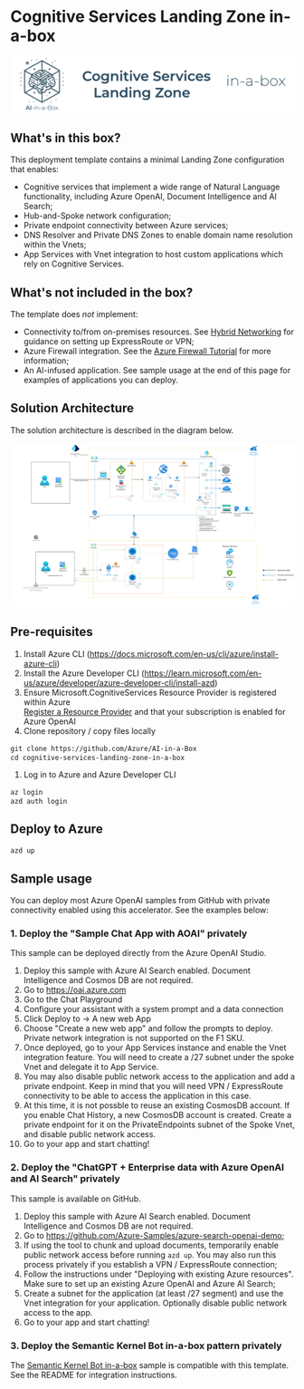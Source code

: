 # Cognitive Services Landing Zone in-a-box
![Banner](./readme_assets/banner.png)

## What's in this box?

This deployment template contains a minimal Landing Zone configuration that enables:

- Cognitive services that implement a wide range of Natural Language functionality, including Azure OpenAI, Document Intelligence and AI Search;
- Hub-and-Spoke network configuration;
- Private endpoint connectivity between Azure services;
- DNS Resolver and Private DNS Zones to enable domain name resolution within the Vnets;
- App Services with Vnet integration to host custom applications which rely on Cognitive Services.

## What's not included in the box?

The template does _not_ implement:

- Connectivity to/from on-premises resources. See [Hybrid Networking](https://learn.microsoft.com/en-us/azure/architecture/reference-architectures/hybrid-networking/) for guidance on setting up ExpressRoute or VPN; 
- Azure Firewall integration. See the [Azure Firewall Tutorial](https://learn.microsoft.com/en-us/azure/firewall/tutorial-firewall-deploy-portal-policy) for more information;
- An AI-infused application. See sample usage at the end of this page for examples of applications you can deploy.


## Solution Architecture

The solution architecture is described in the diagram below.

![Solution Architecture](./readme_assets/architecture.png)

## Pre-requisites
1. Install Azure CLI (https://docs.microsoft.com/en-us/cli/azure/install-azure-cli)
1. Install the Azure Developer CLI (https://learn.microsoft.com/en-us/azure/developer/azure-developer-cli/install-azd)
1. Ensure Microsoft.CognitiveServices Resource Provider is registered within Azure  
[Register a Resource Provider](https://learn.microsoft.com/en-us/azure/azure-resource-manager/management/resource-providers-and-types) and that your subscription is enabled for Azure OpenAI
1. Clone repository / copy files locally
```
git clone https://github.com/Azure/AI-in-a-Box
cd cognitive-services-landing-zone-in-a-box
```
1. Log in to Azure and Azure Developer CLI
```
az login
azd auth login
```

## Deploy to Azure

```
azd up
```

## Sample usage

You can deploy most Azure OpenAI samples from GitHub with private connectivity enabled using this accelerator. See the examples below:

### 1. Deploy the "Sample Chat App with AOAI" privately

This sample can be deployed directly from the Azure OpenAI Studio.

1. Deploy this sample with Azure AI Search enabled. Document Intelligence and Cosmos DB are not required.
2. Go to https://oai.azure.com
3. Go to the Chat Playground
4. Configure your assistant with a system prompt and a data connection
5. Click Deploy to -> A new web App
6. Choose "Create a new web app" and follow the prompts to deploy. Private network integration is not supported on the F1 SKU.
7. Once deployed, go to your App Services instance and enable the Vnet integration feature. You will need to create a /27 subnet under the spoke Vnet and delegate it to App Service.
8. You may also disable public network access to the application and add a private endpoint. Keep in mind that you will need VPN / ExpressRoute connectivity to be able to access the application in this case.
9. At this time, it is not possble to reuse an existing CosmosDB account. If you enable Chat History, a new CosmosDB account is created. Create a private endpoint for it on the PrivateEndpoints subnet of the Spoke Vnet, and disable public network access.
10. Go to your app and start chatting!

### 2. Deploy the "ChatGPT + Enterprise data with Azure OpenAI and AI Search" privately

This sample is available on GitHub.

1. Deploy this sample with Azure AI Search enabled. Document Intelligence and Cosmos DB are not required.
2. Go to https://github.com/Azure-Samples/azure-search-openai-demo;
3. If using the tool to chunk and upload documents, temporarily enable public network access before running `azd up`. You may also run this process privately if you establish a VPN / ExpressRoute connection;
4. Follow the instructions under "Deploying with existing Azure resources". Make sure to set up an existing Azure OpenAI and Azure AI Search;
5. Create a subnet for the application (at least /27 segment) and use the Vnet integration for your application. Optionally disable public network access to the app.
6. Go to your app and start chatting!

### 3. Deploy the Semantic Kernel Bot in-a-box pattern privately

The [Semantic Kernel Bot in-a-box](/generative-ai/semantic-kernel/bot-framework-dotnet/) sample is compatible with this template. See the README for integration instructions.
